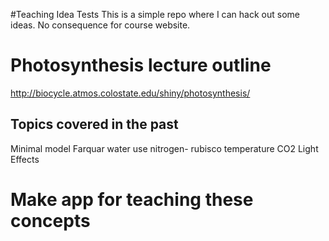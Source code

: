 #Teaching Idea Tests
This is a simple repo where I can hack out some ideas.
No consequence for course website.

# Photosynthesis lecture outline
http://biocycle.atmos.colostate.edu/shiny/photosynthesis/

## Topics covered in the past
Minimal model
Farquar
water use
nitrogen- rubisco
temperature
CO2
Light Effects

# Make app for teaching these concepts
